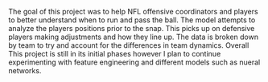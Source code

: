 The goal of this project was to help NFL offensive coordinators and players to better understand when to run and pass the ball. The model attempts to analyze the players 
positions prior to the snap. This picks up on defensive players making adjustments and how they line up. The data is broken down by team to try and account for the differences
in team dynamics. Overall This project is still in its initial phases however I plan to continue experimenting with feature engineering and different models such as nueral networks.
